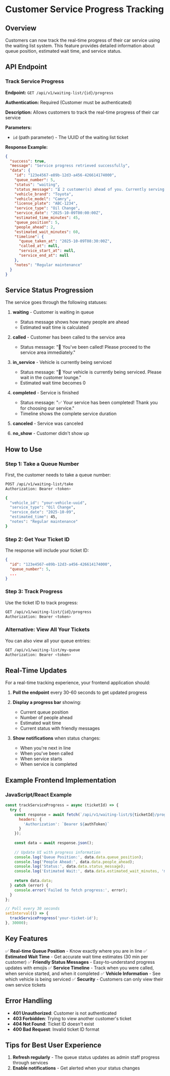 # Customer Service Progress Tracking

## Overview
Customers can now track the real-time progress of their car service using the waiting list system. This feature provides detailed information about queue position, estimated wait time, and service status.

## API Endpoint

### Track Service Progress
**Endpoint:** `GET /api/v1/waiting-list/{id}/progress`

**Authentication:** Required (Customer must be authenticated)

**Description:** Allows customers to track the real-time progress of their car service

**Parameters:**
- `id` (path parameter) - The UUID of the waiting list ticket

**Response Example:**
```json
{
  "success": true,
  "message": "Service progress retrieved successfully",
  "data": {
    "id": "123e4567-e89b-12d3-a456-426614174000",
    "queue_number": 5,
    "status": "waiting",
    "status_message": "⏳ 2 customer(s) ahead of you. Currently serving queue #3",
    "vehicle_brand": "Toyota",
    "vehicle_model": "Camry",
    "license_plate": "ABC-1234",
    "service_type": "Oil Change",
    "service_date": "2025-10-09T00:00:00Z",
    "estimated_time_minutes": 45,
    "queue_position": 5,
    "people_ahead": 2,
    "estimated_wait_minutes": 60,
    "timeline": {
      "queue_taken_at": "2025-10-09T08:30:00Z",
      "called_at": null,
      "service_start_at": null,
      "service_end_at": null
    },
    "notes": "Regular maintenance"
  }
}
```

## Service Status Progression

The service goes through the following statuses:

1. **waiting** - Customer is waiting in queue
   - Status message shows how many people are ahead
   - Estimated wait time is calculated

2. **called** - Customer has been called to the service area
   - Status message: "📢 You've been called! Please proceed to the service area immediately."

3. **in_service** - Vehicle is currently being serviced
   - Status message: "🔧 Your vehicle is currently being serviced. Please wait in the customer lounge."
   - Estimated wait time becomes 0

4. **completed** - Service is finished
   - Status message: "✅ Your service has been completed! Thank you for choosing our service."
   - Timeline shows the complete service duration

5. **canceled** - Service was canceled
6. **no_show** - Customer didn't show up

## How to Use

### Step 1: Take a Queue Number
First, the customer needs to take a queue number:
```bash
POST /api/v1/waiting-list/take
Authorization: Bearer <token>

{
  "vehicle_id": "your-vehicle-uuid",
  "service_type": "Oil Change",
  "service_date": "2025-10-09",
  "estimated_time": 45,
  "notes": "Regular maintenance"
}
```

### Step 2: Get Your Ticket ID
The response will include your ticket ID:
```json
{
  "id": "123e4567-e89b-12d3-a456-426614174000",
  "queue_number": 5,
  ...
}
```

### Step 3: Track Progress
Use the ticket ID to track progress:
```bash
GET /api/v1/waiting-list/{id}/progress
Authorization: Bearer <token>
```

### Alternative: View All Your Tickets
You can also view all your queue entries:
```bash
GET /api/v1/waiting-list/my-queue
Authorization: Bearer <token>
```

## Real-Time Updates

For a real-time tracking experience, your frontend application should:

1. **Poll the endpoint** every 30-60 seconds to get updated progress
2. **Display a progress bar** showing:
   - Current queue position
   - Number of people ahead
   - Estimated wait time
   - Current status with friendly messages

3. **Show notifications** when status changes:
   - When you're next in line
   - When you've been called
   - When service starts
   - When service is completed

## Example Frontend Implementation

### JavaScript/React Example
```javascript
const trackServiceProgress = async (ticketId) => {
  try {
    const response = await fetch(`/api/v1/waiting-list/${ticketId}/progress`, {
      headers: {
        'Authorization': `Bearer ${authToken}`
      }
    });
    
    const data = await response.json();
    
    // Update UI with progress information
    console.log('Queue Position:', data.data.queue_position);
    console.log('People Ahead:', data.data.people_ahead);
    console.log('Status:', data.data.status_message);
    console.log('Estimated Wait:', data.data.estimated_wait_minutes, 'minutes');
    
    return data.data;
  } catch (error) {
    console.error('Failed to fetch progress:', error);
  }
};

// Poll every 30 seconds
setInterval(() => {
  trackServiceProgress('your-ticket-id');
}, 30000);
```

## Key Features

✅ **Real-time Queue Position** - Know exactly where you are in line
✅ **Estimated Wait Time** - Get accurate wait time estimates (30 min per customer)
✅ **Friendly Status Messages** - Easy-to-understand progress updates with emojis
✅ **Service Timeline** - Track when you were called, when service started, and when it completed
✅ **Vehicle Information** - See which vehicle is being serviced
✅ **Security** - Customers can only view their own service tickets

## Error Handling

- **401 Unauthorized**: Customer is not authenticated
- **403 Forbidden**: Trying to view another customer's ticket
- **404 Not Found**: Ticket ID doesn't exist
- **400 Bad Request**: Invalid ticket ID format

## Tips for Best User Experience

1. **Refresh regularly** - The queue status updates as admin staff progress through services
2. **Enable notifications** - Get alerted when your status changes

